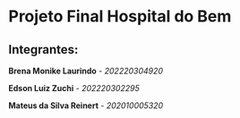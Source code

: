# Projeto Final Hospital do Bem

## Integrantes:

**Brena Monike Laurindo** - *202220304920*

**Edson Luiz Zuchi** - *202220302295*

**Mateus da Silva Reinert** - *202010005320*
